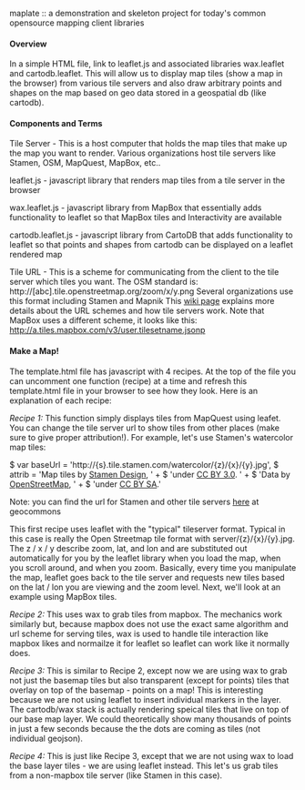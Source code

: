 maplate :: a demonstration and skeleton project for today's common opensource mapping client libraries

#### Overview
In a simple HTML file, link to leaflet.js and associated libraries wax.leaflet and cartodb.leaflet. This 
will allow us to display map tiles (show a map in the browser) from various tile servers and also
draw arbitrary points and shapes on the map based on geo data stored in a geospatial db (like cartodb).

#### Components and Terms
Tile Server - This is a host computer that holds the map tiles that make up the map you want to render. 
Various organizations host tile servers like Stamen, OSM, MapQuest, MapBox, etc..

leaflet.js - javascript library that renders map tiles from a tile server in the browser

wax.leaflet.js - javascript library from MapBox that essentially adds functionality to leaflet
so that MapBox tiles and Interactivity are available

cartodb.leaflet.js - javascript library from CartoDB that adds functionality to leaflet so that
points and shapes from cartodb can be displayed on a leaflet rendered map

Tile URL - This is a scheme for communicating from the client to the tile server which tiles you 
want. The OSM standard is: http://[abc].tile.openstreetmap.org/zoom/x/y.png
Several organizations use this format including Stamen and Mapnik
This [wiki page](http://wiki.openstreetmap.org/wiki/Slippy_map_tilenames#Tile_servers) explains more 
details about the URL schemes and how tile servers work.
Note that MapBox uses a different scheme, it looks like this: 
http://a.tiles.mapbox.com/v3/user.tilesetname.jsonp


#### Make a Map!
The template.html file has javascript with 4 recipes. At the top of the file you can uncomment one
function (recipe) at a time and refresh this template.html file in your browser to see how they look.
 Here is an explanation of each recipe:

_Recipe 1:_
This function simply displays tiles from MapQuest using leafet.
You can change the tile server url to show tiles from other places (make sure to give proper attribution!). For 
example, let's use Stamen's watercolor map tiles:

  $ var baseUrl = 'http://{s}.tile.stamen.com/watercolor/{z}/{x}/{y}.jpg',
  $   attrib = 'Map tiles by <a href="http://stamen.com">Stamen Design</a>, ' +
  $     'under <a href="http://creativecommons.org/licenses/by/3.0">CC BY 3.0</a>. ' +
  $     'Data by <a href="http://openstreetmap.org">OpenStreetMap</a>, ' +
  $     'under <a href="http://creativecommons.org/licenses/by-sa/3.0">CC BY SA</a>.'

Note: you can find the url for Stamen and other tile servers [here](http://geocommons.com/overlays/217943) at geocommons

This first recipe uses leaflet with the "typical" tileserver format.
Typical in this case is really the Open Streetmap tile format with server/{z}/{x}/{y}.jpg. The
z / x / y describe zoom, lat, and lon and are substituted out automatically for you by the 
leaflet library when you load the map, when you scroll around, and when you zoom. Basically,
every time you manipulate the map, leaflet goes back to the tile server and requests new
tiles based on the lat / lon you are viewing and the zoom level. Next, we'll look at 
an example using MapBox tiles.

_Recipe 2:_
This uses wax to grab tiles from mapbox. The mechanics work
similarly but, because mapbox does not use the exact same algorithm and url scheme
for serving tiles, wax is used to handle tile interaction like mapbox likes and
normailze it for leaflet so leaflet can work like it normally does.

_Recipe 3:_
This is similar to Recipe 2, except now we are using wax to grab not just the basemap tiles
but also transparent (except for points) tiles that overlay on top of the basemap - points on a map!
This is interesting because we are not using leaflet to insert individual markers in the layer. 
The cartodb/wax stack is actually rendering speical tiles that live on top of our base map layer. 
We could theoretically show many thousands of points in just a few seconds because the the dots
are coming as tiles (not individual geojson).

_Recipe 4:_
This is just like Recipe 3, except that we are not using wax to load the base layer tiles - we are using
leaflet instead. This let's us grab tiles from a non-mapbox tile server (like Stamen in this case).




